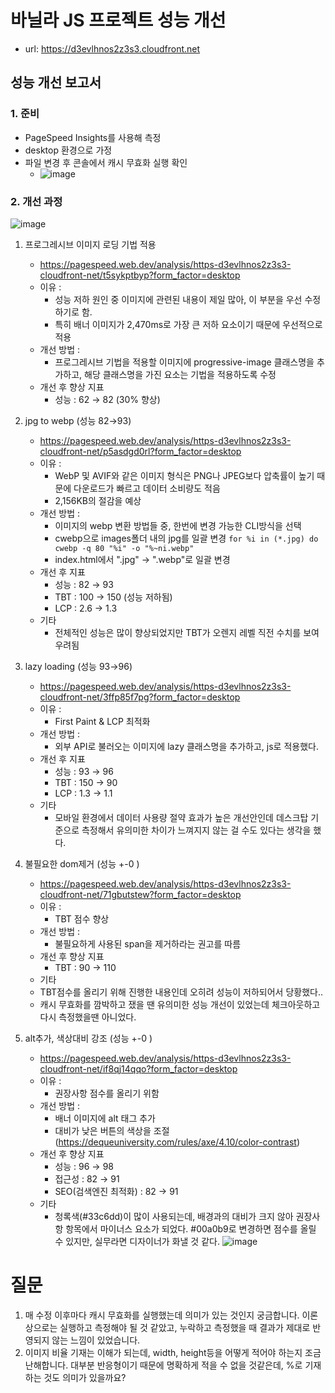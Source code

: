 # 바닐라 JS 프로젝트 성능 개선

- url: https://d3evlhnos2z3s3.cloudfront.net

## 성능 개선 보고서

### 1. 준비

- PageSpeed Insights를 사용해 측정
- desktop 환경으로 가정
- 파일 변경 후 콘솔에서 캐시 무효화 실행 확인
   - ![image](https://github.com/user-attachments/assets/9c639e7a-434a-4a4f-8d85-a73cd148bf11)

### 2. 개선 과정
![image](https://github.com/user-attachments/assets/2f3ce7e8-0de7-4160-b173-2be86343db41)

1. 프로그레시브 이미지 로딩 기법 적용

   - https://pagespeed.web.dev/analysis/https-d3evlhnos2z3s3-cloudfront-net/t5sykptbyp?form_factor=desktop
   - 이유 :
     - 성능 저하 원인 중 이미지에 관련된 내용이 제일 많아, 이 부분을 우선 수정하기로 함.
     - 특히 배너 이미지가 2,470ms로 가장 큰 저하 요소이기 때문에 우선적으로 적용
   - 개선 방법 :
     - 프로그레시브 기법을 적용할 이미지에 progressive-image 클래스명을 추가하고, 해당 클래스명을 가진 요소는 기법을 적용하도록 수정
   - 개선 후 향상 지표
     - 성능 : 62 → 82 (30% 향상)

2. jpg to webp (성능 82→93)

   - https://pagespeed.web.dev/analysis/https-d3evlhnos2z3s3-cloudfront-net/p5asdgd0rl?form_factor=desktop
   - 이유 :
     - WebP 및 AVIF와 같은 이미지 형식은 PNG나 JPEG보다 압축률이 높기 때문에 다운로드가 빠르고 데이터 소비량도 적음
     - 2,156KB의 절감을 예상
   - 개선 방법 :
     - 이미지의 webp 변환 방법들 중, 한번에 변경 가능한 CLI방식을 선택
     - cwebp으로 images폴더 내의 jpg를 일괄 변경 `for %i in (*.jpg) do cwebp -q 80 "%i" -o "%~ni.webp"`
     - index.html에서 ".jpg" → ".webp"로 일괄 변경
   - 개선 후 지표
     - 성능 : 82 → 93
     - TBT : 100 → 150 (성능 저하됨)
     - LCP : 2.6 → 1.3
   - 기타
     - 전체적인 성능은 많이 향상되었지만 TBT가 오렌지 레벨 직전 수치를 보여 우려됨

3. lazy loading (성능 93→96)

   - https://pagespeed.web.dev/analysis/https-d3evlhnos2z3s3-cloudfront-net/3ffp85f7pg?form_factor=desktop
   - 이유 :
     - First Paint & LCP 최적화
   - 개선 방법 :
     - 외부 API로 불러오는 이미지에 lazy 클래스명을 추가하고, js로 적용했다.
   - 개선 후 지표
     - 성능 : 93 → 96
     - TBT : 150 → 90
     - LCP : 1.3 → 1.1
   - 기타
     - 모바일 환경에서 데이터 사용량 절약 효과가 높은 개선안인데 데스크탑 기준으로 측정해서 유의미한 차이가 느껴지지 않는 걸 수도 있다는 생각을 했다.

4. 불필요한 dom제거 (성능 +-0 )

   - https://pagespeed.web.dev/analysis/https-d3evlhnos2z3s3-cloudfront-net/71gbutstew?form_factor=desktop
   - 이유 :
     - TBT 점수 향상
   - 개선 방법 :
     - 불필요하게 사용된 span을 제거하라는 권고를 따름
   - 개선 후 향상 지표
     - TBT : 90 → 110
   - 기타
   - TBT점수를 올리기 위해 진행한 내용인데 오히려 성능이 저하되어서 당황했다..
   - 캐시 무효화를 깜박하고 쟀을 땐 유의미한 성능 개선이 있었는데 체크아웃하고 다시 측정했을땐 아니었다.

5. alt추가, 색상대비 강조 (성능 +-0 )
   - https://pagespeed.web.dev/analysis/https-d3evlhnos2z3s3-cloudfront-net/if8qj14qqo?form_factor=desktop
   - 이유 :
     - 권장사항 점수를 올리기 위함
   - 개선 방법 :
     - 배너 이미지에 alt 태그 추가
     - 대비가 낮은 버튼의 색상을 조절 (https://dequeuniversity.com/rules/axe/4.10/color-contrast)
   - 개선 후 향상 지표
     - 성능 : 96 → 98
     - 접근성 : 82 → 91
     - SEO(검색엔진 최적화) : 82 → 91
   - 기타
     - 청록색(#33c6dd)이 많이 사용되는데, 배경과의 대비가 크지 않아 권장사항 항목에서 마이너스 요소가 되었다.
       #00a0b9로 변경하면 점수를 올릴 수 있지만, 실무라면 디자이너가 화낼 것 같다.
       ![image](https://github.com/user-attachments/assets/53b6d60d-0ecd-4d30-a61c-12f08e6e6953)


# 질문

1. 매 수정 이후마다 캐시 무효화를 실행했는데 의미가 있는 것인지 궁금합니다. 이론상으로는 실행하고 측정해야 될 것 같았고, 누락하고 측정했을 때 결과가 제대로 반영되지 않는 느낌이 있었습니다.
2. 이미지 비율 기재는 이해가 되는데, width, height등을 어떻게 적어야 하는지 조금 난해합니다. 대부분 반응형이기 때문에 명확하게 적을 수 없을 것같은데, %로 기재하는 것도 의미가 있을까요?
